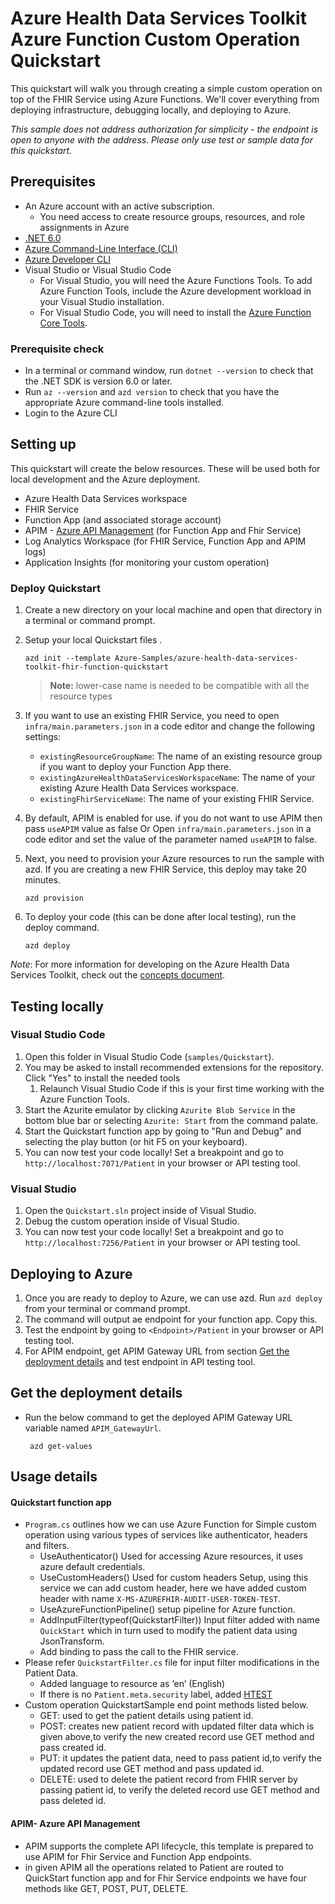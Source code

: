<!-----
page_type: sample
languages:
- csharp
products:
- azure
- azure-healthcare-apis
description: Get started quickly with the Azure Health Data Services Toolkit on Azure Functions
----->
# Azure Health Data Services Toolkit Azure Function Custom Operation Quickstart

This quickstart will walk you through creating a simple custom operation on top of the FHIR Service using Azure Functions. We'll cover everything from deploying infrastructure, debugging locally, and deploying to Azure.

*This sample does not address authorization for simplicity - the endpoint is open to anyone with the address. Please only use test or sample data for this quickstart.*

## Prerequisites

- An Azure account with an active subscription.
  - You need access to create resource groups, resources, and role assignments in Azure
- [.NET 6.0](https://dotnet.microsoft.com/download)
- [Azure Command-Line Interface (CLI)](https://docs.microsoft.com/cli/azure/install-azure-cli)
- [Azure Developer CLI](https://docs.microsoft.com/azure/developer/azure-developer-cli/get-started?tabs=bare-metal%2Cwindows&pivots=programming-language-csharp#prerequisites)
- Visual Studio or Visual Studio Code
  - For Visual Studio, you will need the Azure Functions Tools. To add Azure Function Tools, include the Azure development workload in your Visual Studio installation.
  - For Visual Studio Code, you will need to install the [Azure Function Core Tools](https://docs.microsoft.com/azure/azure-functions/functions-run-local?tabs=v4%2Cwindows%2Ccsharp%2Cportal%2Cbash#install-the-azure-functions-core-tools).

### Prerequisite check

- In a terminal or command window, run `dotnet --version` to check that the .NET SDK is version 6.0 or later.
- Run `az --version` and `azd version` to check that you have the appropriate Azure command-line tools installed.
- Login to the Azure CLI

## Setting up

This quickstart will create the below resources. These will be used both for local development and the Azure deployment.

- Azure Health Data Services workspace
- FHIR Service
- Function App (and associated storage account)
- APIM - [Azure API Management](https://learn.microsoft.com/azure/api-management/) (for Function App and Fhir Service)
- Log Analytics Workspace (for FHIR Service, Function App and APIM logs)
- Application Insights (for monitoring your custom operation)

### Deploy Quickstart

1. Create a new directory on your local machine and open that directory in a terminal or command prompt.
2. Setup your local Quickstart files .

    ```dotnetcli
    azd init --template Azure-Samples/azure-health-data-services-toolkit-fhir-function-quickstart
    ```
    > **Note:** lower-case name is needed to be compatible with all the resource types

3. If you want to use an existing FHIR Service, you need to open `infra/main.parameters.json` in a code editor and change the following settings:

    - `existingResourceGroupName`: The name of an existing resource group if you want to deploy your Function App there.
    - `existingAzureHealthDataServicesWorkspaceName`: The name of your existing Azure Health Data Services workspace.
    - `existingFhirServiceName`: The name of your existing FHIR Service.

4. By default, APIM is enabled for use. if you do not want to use APIM then pass `useAPIM` value as false Or  Open `infra/main.parameters.json` in a code editor and set the value of the parameter named `useAPIM` to false.
 

5. Next, you need to provision your Azure resources to run the sample with azd. If you are creating a new FHIR Service, this deploy may take 20 minutes.

    ```dotnetcli
    azd provision
    ```

6. To deploy your code (this can be done after local testing), run the deploy command.

    ```dotnetcli
    azd deploy
    ```

*Note*: For more information for developing on the Azure Health Data Services Toolkit, check out the [concepts document](https://github.com/microsoft/azure-health-data-services-toolkit/blob/main/docs/concepts.md).

## Testing locally

### Visual Studio Code

1. Open this folder in Visual Studio Code (`samples/Quickstart`).
2. You may be asked to install recommended extensions for the repository. Click "Yes" to install the needed tools
    1. Relaunch Visual Studio Code if this is your first time working with the Azure Function Tools.
3. Start the Azurite emulator by clicking `Azurite Blob Service` in the bottom blue bar or selecting `Azurite: Start` from the command palate.
4. Start the Quickstart function app by going to "Run and Debug" and selecting the play button (or hit F5 on your keyboard).
5. You can now test your code locally! Set a breakpoint and go to `http://localhost:7071/Patient` in your browser or API testing tool.

### Visual Studio

1. Open the `Quickstart.sln` project inside of Visual Studio.
2. Debug the custom operation inside of Visual Studio.
3. You can now test your code locally! Set a breakpoint and go to `http://localhost:7256/Patient` in your browser or API testing tool.

## Deploying to Azure

1. Once you are ready to deploy to Azure, we can use azd. Run `azd deploy` from your terminal or command prompt.
2. The command will output ae endpoint for your function app. Copy this.
3. Test the endpoint by going to `<Endpoint>/Patient` in your browser or API testing tool.
4. For APIM endpoint, get APIM Gateway URL from section [Get the deployment details](##get-the-deployment-details) and test endpoint in API testing tool.

## Get the deployment details

 - Run the below command to get the deployed APIM Gateway URL variable named `APIM_GatewayUrl`.
    ```
     azd get-values
    ```

## Usage details
#### Quickstart function app

- `Program.cs` outlines how we can use Azure Function for Simple custom operation using various types of services like authenticator, headers and filters.
  - UseAuthenticator() Used for accessing Azure resources, it uses azure default credentials.
  - UseCustomHeaders()  Used  for custom headers Setup, using this service we can add custom header, here we have added custom header with name `X-MS-AZUREFHIR-AUDIT-USER-TOKEN-TEST`.
  - UseAzureFunctionPipeline() setup pipeline for Azure function.
  - AddInputFilter(typeof(QuickstartFilter)) Input filter added with name `QuickStart` which in turn used to modify the patient data using JsonTransform.
  - Add binding to pass the call to the FHIR service.
- Please refer `QuickstartFilter.cs` file for input filter modifications in the Patient Data.
  - Added language to resource as ‘en’ (English)
  - If there is no `Patient.meta.security` label, added [HTEST](https://www.hl7.org/fhir/resource-definitions.html#Meta.security)
- Custom operation QuickstartSample end point methods listed below.
  - GET: used to get the patient details using patient id.
  - POST: creates new patient record with updated filter data which is given above,to verify the new created record use GET method and pass created id.
  - PUT: it updates the patient data, need to pass patient id,to verify the updated record use GET method and pass updated id.
  - DELETE: used to delete the patient record from FHIR server by passing patient id, to verify the deleted record use GET method and pass deleted id.


#### APIM- Azure API Management

- APIM supports the complete API lifecycle, this template is prepared to use APIM for Fhir Service and Function App endpoints.
- in given APIM all the operations related to Patient are routed to QuickStart function app and for Fhir Service endpoints we have four methods like GET, POST, PUT, DELETE.

 
